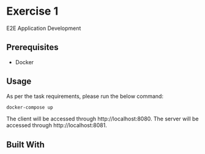 # Exercise 1

E2E Application Development

## Prerequisites

- Docker

## Usage

As per the task requirements, please run the below command:

```sh
docker-compose up
```

The client will be accessed through http://localhost:8080.
The server will be accessed through http://localhost:8081.

## Built With